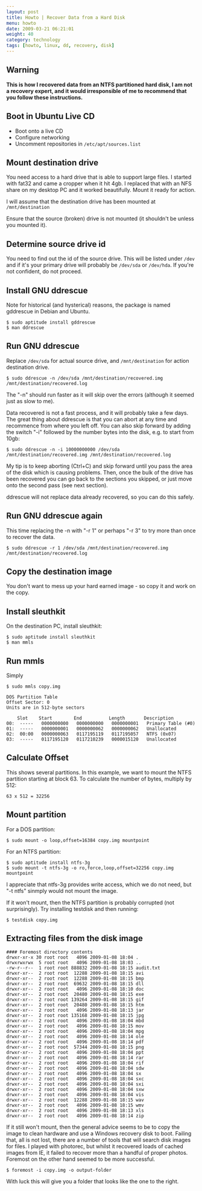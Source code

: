 ```yaml
---
layout: post
title: Howto | Recover Data from a Hard Disk
menu: howto
date: 2009-03-21 06:21:01
weight: 40
category: technology
tags: [howto, linux, dd, recovery, disk]
---
```


## Warning

**This is how I recovered data from an NTFS partitioned hard disk, I am not a recovery expert, and it would irresponsible of me to recommend that you follow these instructions.**

## Boot in Ubuntu Live CD

   * Boot onto a live CD
   * Configure networking
   * Uncomment repositories in `/etc/apt/sources.list`

## Mount destination drive

You need access to a hard drive that is able to support large files.  I started with fat32 and came a cropper when it hit 4gb.  I replaced that with an NFS share on my desktop PC and it worked beautifully.  Mount it ready for action.

I will assume that the destination drive has been mounted at `/mnt/destination`

Ensure that the source (broken) drive is not mounted (it shouldn't be unless you mounted it).

## Determine source drive id

You need to find out the id of the source drive.  This will be listed under `/dev` and if it's your primary drive will probably be `/dev/sda` or `/dev/hda`.  If you're not confident, do not proceed.

## Install GNU ddrescue

Note for historical (and hysterical) reasons, the package is named gddrescue in Debian and Ubuntu.

    $ sudo aptitude install gddrescue
    $ man ddrescue

## Run GNU ddrescue

Replace `/dev/sda` for actual source drive, and `/mnt/destination` for action destination drive.

    $ sudo ddrescue -n /dev/sda /mnt/destination/recovered.img /mnt/destination/recovered.log

The "-n" should run faster as it will skip over the errors (although it seemed just as slow to me).

Data recovered is not a fast process, and it will probably take a few days.  The great thing about ddrescue is that you can abort at any time and recommence from where you left off.  You can also skip forward by adding the switch "-i" followed by the number bytes into the disk, e.g. to start from 10gb:

    $ sudo ddrescue -n -i 10000000000 /dev/sda /mnt/destination/recovered.img /mnt/destination/recovered.log

My tip is to keep aborting (Ctrl+C) and skip forward until you pass the area of the disk which is causing problems.  Then, once the bulk of the drive has been recovered you can go back to the sections you skipped, or just move onto the second pass (see next section).

ddrescue will not replace data already recovered, so you can do this safely.

## Run GNU ddrescue again

This time replacing the -n with "-r 1" or perhaps "-r 3" to try more than once to recover the data.

    $ sudo ddrescue -r 1 /dev/sda /mnt/destination/recovered.img /mnt/destination/recovered.log

## Copy the destination image

You don't want to mess up your hard earned image - so copy it and work on the copy.

## Install sleuthkit

On the destination PC, install sleuthkit:

    $ sudo aptitude install sleuthkit
    $ man mmls

## Run mmls

Simply 

    $ sudo mmls copy.img

    DOS Partition Table
    Offset Sector: 0
    Units are in 512-byte sectors

        Slot    Start        End          Length       Description
    00:  -----   0000000000   0000000000   0000000001   Primary Table (#0)
    01:  -----   0000000001   0000000062   0000000062   Unallocated
    02:  00:00   0000000063   0117195119   0117195057   NTFS (0x07)
    03:  -----   0117195120   0117210239   0000015120   Unallocated

## Calculate Offset

This shows several partitions. In this example, we want to mount the NTFS partition starting at block 63. To calculate the number of bytes, multiply by 512:

    63 x 512 = 32256

## Mount partition

For a DOS partition:

    $ sudo mount -o loop,offset=16384 copy.img mountpoint

For an NTFS partition:

    $ sudo aptitude install ntfs-3g
    $ sudo mount -t ntfs-3g -o ro,force,loop,offset=32256 copy.img mountpoint

I appreciate that ntfs-3g provides write access, which we do not need, but "-t ntfs" sinmply would not mount the image.

If it won't mount, then the NTFS partition is probably corrupted (not surprisingly).  Try installing testdisk and then running:

    $ testdisk copy.img

## Extracting files from the disk image

    #### Foremost directory contents
    drwxr-xr-x 30 root root   4096 2009-01-08 18:04 .
    drwxrwxrwx  5 root root   4096 2009-01-08 18:03 ..
    -rw-r--r--  1 root root 888832 2009-01-08 18:15 audit.txt
    drwxr-xr--  2 root root  12288 2009-01-08 18:15 avi
    drwxr-xr--  2 root root  12288 2009-01-08 18:15 bmp
    drwxr-xr--  2 root root  69632 2009-01-08 18:15 dll
    drwxr-xr--  2 root root   4096 2009-01-08 18:10 doc
    drwxr-xr--  2 root root  20480 2009-01-08 18:15 exe
    drwxr-xr--  2 root root 139264 2009-01-08 18:15 gif
    drwxr-xr--  2 root root  20480 2009-01-08 18:15 htm
    drwxr-xr--  2 root root   4096 2009-01-08 18:13 jar
    drwxr-xr--  2 root root 135168 2009-01-08 18:15 jpg
    drwxr-xr--  2 root root   4096 2009-01-08 18:04 mbd
    drwxr-xr--  2 root root   4096 2009-01-08 18:15 mov
    drwxr-xr--  2 root root   4096 2009-01-08 18:04 mpg
    drwxr-xr--  2 root root   4096 2009-01-08 18:14 ole
    drwxr-xr--  2 root root   4096 2009-01-08 18:14 pdf
    drwxr-xr--  2 root root  57344 2009-01-08 18:15 png
    drwxr-xr--  2 root root   4096 2009-01-08 18:04 ppt
    drwxr-xr--  2 root root   4096 2009-01-08 18:14 rar
    drwxr-xr--  2 root root   4096 2009-01-08 18:04 rif
    drwxr-xr--  2 root root   4096 2009-01-08 18:04 sdw
    drwxr-xr--  2 root root   4096 2009-01-08 18:04 sx
    drwxr-xr--  2 root root   4096 2009-01-08 18:04 sxc
    drwxr-xr--  2 root root   4096 2009-01-08 18:04 sxi
    drwxr-xr--  2 root root   4096 2009-01-08 18:04 sxw
    drwxr-xr--  2 root root   4096 2009-01-08 18:04 vis
    drwxr-xr--  2 root root  12288 2009-01-08 18:15 wav
    drwxr-xr--  2 root root   4096 2009-01-08 18:15 wmv
    drwxr-xr--  2 root root   4096 2009-01-08 18:13 xls
    drwxr-xr--  2 root root   4096 2009-01-08 18:14 zip

If it still won't mount, then the general advice seems to be to copy the image to clean hardware and use a Windows recovery disk to boot.  Failing that, all is not lost, there are a number of tools that will search disk images for files.  I played with photorec, but whilst it recovered loads of cached images from IE, it failed to recover more than a handful of proper photos.  Foremost on the other hand seemed to be more successful.

    $ foremost -i copy.img -o output-folder

With luck this will give you a folder that looks like the one to the right.

